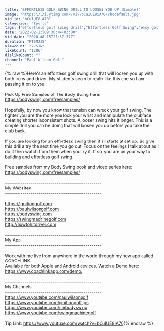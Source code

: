 ```yaml
---
title: "EFFORTLESS GOLF SWING DRILL TO LOOSEN YOU UP (Simple)"
image: "https:\/\/i.ytimg.com\/vi\/bCuIUE8iA70\/hqdefault.jpg"
vid_id: "bCuIUE8iA70"
categories: "Sports"
tags: ["effortless golf swing drill","Effortless Golf Swing","easy golf swing"]
date: "2022-02-22T09:30:44+03:00"
vid_date: "2020-08-15T21:57:37Z"
duration: "PT6M23S"
viewcount: "27576"
likeCount: "1286"
dislikeCount: ""
channel: "Paul Wilson Golf"
---
```

{% raw %}Here's an effortless golf swing drill that will loosen you up with both irons and driver.  My students seem to really like this one so I am passing it on to you.<br /><br />Pick Up Free Samples of The Body Swing here:  <a rel="nofollow" target="blank" href="https://bodyswing.com/freesamples/">https://bodyswing.com/freesamples/</a><br /><br />Hopefully, by now you know that tension can wreck your golf swing.  The tighter you are the more you lock your wrist and manipulate the clubface creating shorter inconsistent shots.  A looser swing hits it longer.  This is a simple drill you can be doing that will loosen you up before you take the club back. <br /><br />If you are looking for an effortless swing then it all starts at set up.  So give this drill a try the next time you go out.  Focus on the feelings I talk about as I do it then watch from them when you try it.  If so, you are on your way to building and effortless golf swing.<br /><br />Free samples from my Body Swing book and video series here:  <a rel="nofollow" target="blank" href="https://bodyswing.com/freesamples/">https://bodyswing.com/freesamples/</a><br /><br />-------------------------------------------------<br />My Websites<br />-------------------------------------------------<br /><br /><a rel="nofollow" target="blank" href="https://ignitiongolf.com">https://ignitiongolf.com</a><br /><a rel="nofollow" target="blank" href="https://paulwilsongolf.com">https://paulwilsongolf.com</a><br /><a rel="nofollow" target="blank" href="https://bodyswing.com">https://bodyswing.com</a> <br /><a rel="nofollow" target="blank" href="https://swingmachinegolf.com">https://swingmachinegolf.com</a> <br /><a rel="nofollow" target="blank" href="http://howtohitdriver.com">http://howtohitdriver.com</a><br /><br />-------------------------------------------------<br />My App<br />-------------------------------------------------<br /><br />Work with me live from anywhere in the world through my new app called COACHLINK.<br />Available for both Apple and Android devices.  Watch a Demo here: <a rel="nofollow" target="blank" href="https://www.coachlinkapp.com/demo/">https://www.coachlinkapp.com/demo/</a><br /><br />-------------------------------------------------<br />My Channels<br />-------------------------------------------------<br /><a rel="nofollow" target="blank" href="https://www.youtube.com/paulwilsongolf">https://www.youtube.com/paulwilsongolf</a><br /><a rel="nofollow" target="blank" href="https://www.youtube.com/ignitiongolftips">https://www.youtube.com/ignitiongolftips</a><br /><a rel="nofollow" target="blank" href="https://www.youtube.com/thebodyswing">https://www.youtube.com/thebodyswing</a><br /><a rel="nofollow" target="blank" href="https://www.youtube.com/swingmachinegolf">https://www.youtube.com/swingmachinegolf</a><br /><br />Tip Link: <a rel="nofollow" target="blank" href="https://www.youtube.com/watch?v=bCuIUE8iA70">https://www.youtube.com/watch?v=bCuIUE8iA70</a>{% endraw %}
